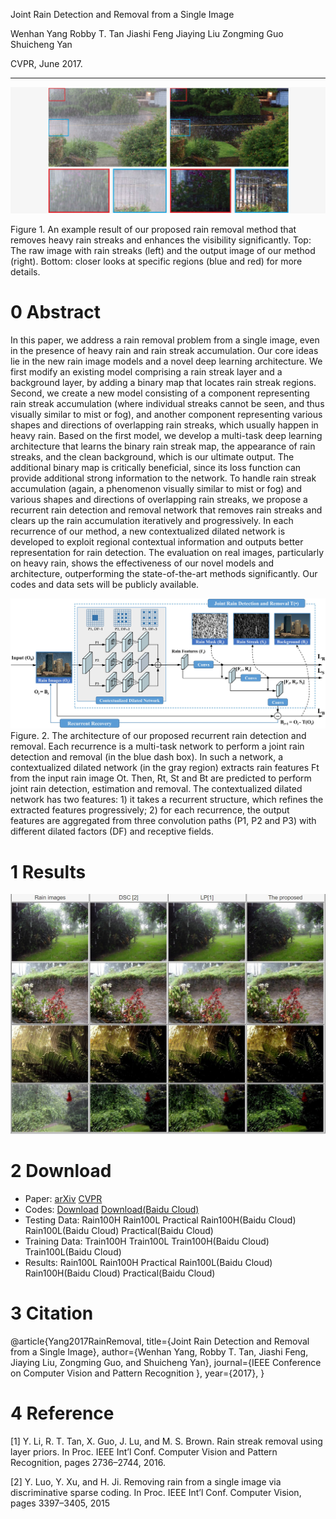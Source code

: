 


Joint Rain Detection and Removal from a Single Image

Wenhan Yang Robby T. Tan Jiashi Feng Jiaying Liu Zongming Guo Shuicheng Yan

CVPR, June 2017.
__________________________

![Teaser](teaser.jpg)

Figure 1. An example result of our proposed rain removal method that removes heavy rain streaks and enhances the visibility significantly. Top: The raw image with rain streaks (left) and the output image of our method (right). Bottom: closer looks at specific regions (blue and red) for more details.

# 0 Abstract
In this paper, we address a rain removal problem from a single image, even in the presence of heavy rain and rain streak accumulation. Our core ideas lie in the new rain image models and a novel deep learning architecture. We first modify an existing model comprising a rain streak layer and a background layer, by adding a binary map that locates rain streak regions. Second, we create a new model consisting of a component representing rain streak accumulation (where individual streaks cannot be seen, and thus visually similar to mist or fog), and another component representing various shapes and directions of overlapping rain streaks, which usually happen in heavy rain. Based on the first model, we develop a multi-task deep learning architecture that learns the binary rain streak map, the appearance of rain streaks, and the clean background, which is our ultimate output. The additional binary map is critically beneficial, since its loss function can provide additional strong information to the network. To handle rain streak accumulation (again, a phenomenon visually similar to mist or fog) and various shapes and directions of overlapping rain streaks, we propose a recurrent rain detection and removal network that removes rain streaks and clears up the rain accumulation iteratively and progressively. In each recurrence of our method, a new contextualized dilated network is developed to exploit regional contextual information and outputs better representation for rain detection. The evaluation on real images, particularly on heavy rain, shows the effectiveness of our novel models and architecture, outperforming the state-of-the-art methods significantly. Our codes and data sets will be publicly available.

![Multi-tasks.jpg](Multi-tasks.jpg)
Figure. 2. The architecture of our proposed recurrent rain detection and removal. Each recurrence is a multi-task network to perform a joint rain detection and removal (in the blue dash box). In such a network, a contextualized dilated network (in the gray region) extracts rain features Ft from the input rain image Ot. Then, Rt, St and Bt are predicted to perform joint rain detection, estimation and removal. The contextualized dilated network has two features: 1) it takes a recurrent structure, which refines the extracted features progressively; 2) for each recurrence, the output features are aggregated from three convolution paths (P1, P2 and P3) with different dilated factors (DF) and receptive fields.

# 1 Results

![](Results/Results.png)

			
			
			
 

# 2 Download
* Paper: [arXiv](https://arxiv.org/abs/1609.07769) [CVPR](http://openaccess.thecvf.com/content_cvpr_2017/papers/Yang_Deep_Joint_Rain_CVPR_2017_paper.pdf)
* Codes: [Download](http://www.icst.pku.edu.cn/struct/att/demo_JORDER_release.zip) [Download(Baidu Cloud)](https://pan.baidu.com/s/1hsgseck)
* Testing Data: Rain100H Rain100L Practical Rain100H(Baidu Cloud) Rain100L(Baidu Cloud) Practical(Baidu Cloud)
* Training Data: Train100H Train100L Train100H(Baidu Cloud) Train100L(Baidu Cloud)
* Results: Rain100L Rain100H Practical Rain100L(Baidu Cloud) Rain100H(Baidu Cloud) Practical(Baidu Cloud)

# 3 Citation
@article{Yang2017RainRemoval,
  title={Joint Rain Detection and Removal from a Single Image},
  author={Wenhan Yang, Robby T. Tan, Jiashi Feng, Jiaying Liu, Zongming Guo, and Shuicheng Yan},
  journal={IEEE Conference on Computer Vision and Pattern Recognition },
  year={2017},
}
			

# 4 Reference
[1] Y. Li, R. T. Tan, X. Guo, J. Lu, and M. S. Brown.  Rain streak removal using layer priors. In Proc. IEEE  Int’l Conf. Computer 
      Vision and Pattern Recognition,  pages 2736–2744, 2016. 

[2] Y. Luo, Y. Xu, and H. Ji. Removing rain from a single  image via discriminative sparse coding. In Proc. IEEE  Int’l Conf. Computer
	Vision, pages 3397–3405, 2015

 
